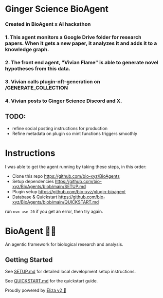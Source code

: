 # Ginger Science BioAgent
### Created in BioAgent x AI hackathon

### 1. This agent monitors a Google Drive folder for research papers. When it gets a new paper, it analyzes it and adds it to a knowledge graph. 

### 2. The front end agent, "Vivian Flame" is able to generate novel hypotheses from this data. 

### 3. Vivian calls plugin-nft-generation on /GENERATE_COLLECTION

### 4. Vivian posts to Ginger Science Discord and X. 

## TODO: 
- refine social posting instructions for production
- Refine metadata on plugin so mint functions triggers smoothly

# Instructions

I was able to get the agent running by taking these steps, in this order:

- Clone this repo https://github.com/bio-xyz/BioAgents 
- Setup dependencies https://github.com/bio-xyz/BioAgents/blob/main/SETUP.md 
- Plugin setup https://github.com/bio-xyz/plugin-bioagent 
- Database & Quickstart https://github.com/bio-xyz/BioAgents/blob/main/QUICKSTART.md 

run `nvm use 20` if you get an error, then try again.




# BioAgent 🤖🧬

An agentic framework for biological research and analysis.

## Getting Started

See [SETUP.md](SETUP.md) for detailed local development setup instructions.

See [QUICKSTART.md](QUICKSTART.md) for the quickstart guide.

Proudly powered by [Eliza v2 🤖](https://github.com/elizaOS/eliza)
